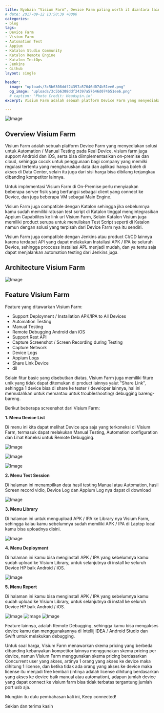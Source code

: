 ```yaml
---
title: Nyobain "Visium Farm", Device Farm paling worth it diantara lainnya, Bisa On-Prem juga!
# date: 2017-09-12 13:50:39 +0000
categories:
- blog
tags:
- Device Farm
- Visium Farm
- Automation Test
- Appium
- Katalon Studio Community
- Katalon Remote Engine
- Katalon TestOps
- Jenkins
- Github
layout: single

header:
  image: "uploads/3c5b6308ddf24397a57646d074b51ee6.png"
  og_image: "uploads/3c5b6308ddf24397a57646d074b51ee6.png"
  # caption: 'Photo Credit: Headspin.io'
excerpt: Visium Farm adalah sebuah platform Device Farm yang menyediakan solusi untuk Automation / Manual Testing pada Real Device, bisa diimplementasikan on-premise dan cloud, support Android dan iOS juga dengan harga terjangkau dibanding kompetitor lainnya!

---
```


![Image](http://res.cloudinary.com/dr15yjl8w/image/upload/v1701935757/public/eoxdqhcargqeeecycoor.png)

## **Overview Visium Farm**

Visium Farm adalah sebuah platform Device Farm yang menyediakan solusi untuk Automation / Manual Testing pada Real Device, visium farm juga support Android dan iOS, serta bisa diimplementasikan on-premise dan cloud,  sehingga cocok untuk penggunaan bagi company yang memilki regulasi tertentu yang mengharuskan data dan aplikasi hanya boleh di akses di Data Center, selain itu juga dari sisi harga bisa dibilang terjangkau dibanding kompetitor lainnya.

Untuk implementasi Visium Farm di On-Premise perlu menyiapkan beberapa server fisik yang berfungsi sebagai client yang connect ke Device, dan juga beberapa VM sebagai Main Engine.

Visium Farm juga compatible dengan Katalon sehingga jika sebelumnya kamu sudah memiliki ratusan test script di Katalon tinggal mengintegrasikan Appium Capabilites ke link url Visium Farm, Selain Katalon Visium juga memiliki product serupa untuk menuliskan Test Script seperti di Katalon namun dengan solusi yang terpisah dari Device Farm nya itu sendiri.

Visium Farm juga compatible dengan Jenkins atau product CI/CD lainnya karena terdapat API yang dapat melakukan Installasi APK / IPA ke seluruh Device, sehingga proccess installasi APL menjadi mudah, dan ya tentu saja dapat menjalankan automation testing dari Jenkins juga.

## **Architecture Visium Farm**

![Image](http://res.cloudinary.com/dr15yjl8w/image/upload/v1701936093/public/wemcuzyzddlmbowfvctt.png)


## **Feature Visium Farm**

Feature yang ditawarkan Visium Farm:
- Support Deployment / Installation APK/IPA to All Devices
- Automation Testing
- Manual Testing
- Remote Debugging Android dan iOS
- Support Rest API
- Capture Screenshot / Screen Recording during Testing
- Capture Network
- Device Logs
- Appium Logs
- Share Link Device
- dll

Selain fitur basic yang disebutkan diatas, Visium Farm juga memiliki fiture unik yang tidak dapat ditemukan di product lainnya yaiut "Share Link", sehingga 1 device bisa di share ke tester / developer lainnya, hal ini memudahkan untuk memantau untuk troubleshooting/ debugging bareng-bareng.


Berikut beberapa screenshot dari Visium Farm:

**1. Menu Device List**

Di menu ini kita dapat melihat Device apa saja yang terkoneksi di Visium Farm, termasuk dapat melakukan Manual Testing, Automation configuration dan Lihat Koneksi untuk Remote Debugging.

![Image](http://res.cloudinary.com/dr15yjl8w/image/upload/v1701936702/public/c5nyxcdnuvk7czijnvpc.png)

![Image](http://res.cloudinary.com/dr15yjl8w/image/upload/v1701937515/public/sqwhmpafmtf14dflicau.png)

![Image](http://res.cloudinary.com/dr15yjl8w/image/upload/v1701937533/public/lu3iawfq7bx45dwpi4uv.png)


**2. Menu Test Session**

Di halaman ini menampilkan data hasil testing Manual atau Automation, hasil Screen record vidio, Device Log dan Appium Log nya dapat di download

![Image](http://res.cloudinary.com/dr15yjl8w/image/upload/v1701936788/public/glrpunk4szz8g8vhcakb.png)

**3. Menu Library**

Di halaman ini untuk mengupload APK / IPA ke Library nya Visium Farm, sehingga kalau kamu sebelumnya sudah memiliki APK / IPA di Laptop local kamu bisa uploadnya disini.

![Image](http://res.cloudinary.com/dr15yjl8w/image/upload/v1701937001/public/nt9ddrvsg2rstixaa7xw.png)

**4. Menu Deployment**

Di halaman ini kamu bisa menginstall APK / IPA yang sebelumnya kamu sudah upload ke Visium Library, untuk selanjutnya di install ke seluruh Device HP baik Android / iOS.

![Image](http://res.cloudinary.com/dr15yjl8w/image/upload/v1701937119/public/ho3lenqvjv9uo2wo59gr.png)

**5. Menu Report**

Di halaman ini kamu bisa menginstall APK / IPA yang sebelumnya kamu sudah upload ke Visium Library, untuk selanjutnya di install ke seluruh Device HP baik Android / iOS.

![Image](http://res.cloudinary.com/dr15yjl8w/image/upload/v1701937280/public/n9noh0eycditbfiztavv.png)
![Image](http://res.cloudinary.com/dr15yjl8w/image/upload/v1701937298/public/gvqzdifhgdgj1dbec2sj.png)
![Image](http://res.cloudinary.com/dr15yjl8w/image/upload/v1701937308/public/b6tioj7nfkynyp1mp7oh.png)

Feature lainnya, adalah Remote Debugging, sehingga kamu bisa mengakses device kamu dan menggunakannya di Intellij IDEA / Android Studio dan Swift untuk melakukan debugging.

Untuk soal harga, Visium Farm menawarkan skema pricing yang berbeda dibanding kebanyakan kompetitor lainnya menggunakan skema pricing per device, namun Visium Farm menggunakan skema pricing berdasarkan Concurrent user yang akses, artinya 1 orang yang akses ke device maka dihitung 1 license, dan ketika tidak ada orang yang akses ke device maka license itu menjadi free kembali (intinya adalah license dihitung berdasarkan yang akses ke device baik manual atau automation), adapun jumlah device yang dapat connect ke visium farm bisa tidak terbatas tergantung jumlah port usb aja.

Mungkin itu dulu pembahasan kali ini, Keep connected!

Sekian dan terima kasih